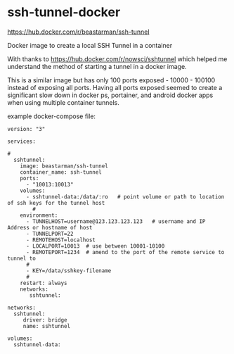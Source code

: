 # ssh-tunnel-docker

https://hub.docker.com/r/beastarman/ssh-tunnel

Docker image to create a local SSH Tunnel in a container

With thanks to https://hub.docker.com/r/nowsci/sshtunnel which helped me understand the method of starting a tunnel in a docker image.

This is a similar image but has only 100 ports exposed - 10000 - 100100 instead of exposing all ports. Having all ports exposed seemed to create a significant slow down in docker ps, portainer, and android docker apps when using multiple container tunnels.

example docker-compose file:
```
version: "3"

services:

#
  sshtunnel:
    image: beastarman/ssh-tunnel
    container_name: ssh-tunnel
    ports:
      - "10013:10013"
    volumes:
      - sshtunnel-data:/data/:ro   # point volume or path to location of ssh keys for the tunnel host
        #
    environment:
      - TUNNELHOST=username@123.123.123.123   # username and IP Address or hostname of host
      - TUNNELPORT=22
      - REMOTEHOST=localhost
      - LOCALPORT=10013  # use between 10001-10100
      - REMOTEPORT=1234  # amend to the port of the remote service to tunnel to
      #
      - KEY=/data/sshkey-filename
      #     
    restart: always
    networks:
       sshtunnel: 

networks:
  sshtunnel:
     driver: bridge
     name: sshtunnel

volumes:
  sshtunnel-data:
```
